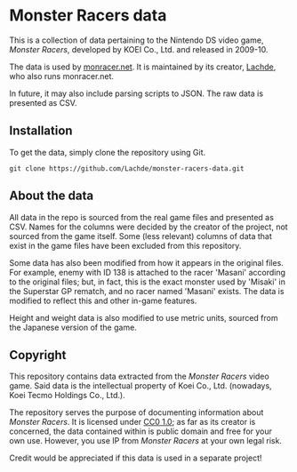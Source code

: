 # Monster Racers data

This is a collection of data pertaining to the Nintendo DS video game, *Monster Racers*, developed by KOEI Co., Ltd. and released in 2009-10. 

The data is used by [monracer.net](https://monracer.net/). It is maintained by its creator, [Lachde](https://github.com/Lachde), who also runs monracer.net. 

In future, it may also include parsing scripts to JSON. The raw data is presented as CSV. 

## Installation

To get the data, simply clone the repository using Git. 

```
git clone https://github.com/Lachde/monster-racers-data.git
```

## About the data

All data in the repo is sourced from the real game files and presented as CSV. Names for the columns were decided by the creator of the project, not sourced from the game itself. Some (less relevant) columns of data that exist in the game files have been excluded from this repository. 

Some data has also been modified from how it appears in the original files. For example, enemy with ID 138 is attached to the racer 'Masani' according to the original files; but, in fact, this is the exact monster used by 'Misaki' in the Superstar GP rematch, and no racer named 'Masani' exists. The data is modified to reflect this and other in-game features. 

Height and weight data is also modified to use metric units, sourced from the Japanese version of the game. 

## Copyright

This repository contains data extracted from the *Monster Racers* video game. Said data is the intellectual property of Koei Co., Ltd. (nowadays, Koei Tecmo Holdings Co., Ltd.). 

The repository serves the purpose of documenting information about *Monster Racers*. It is licensed under [CC0 1.0](https://creativecommons.org/publicdomain/zero/1.0/); as far as its creator is concerned, the data contained within is public domain and free for your own use. However, you use IP from *Monster Racers* at your own legal risk. 

Credit would be appreciated if this data is used in a separate project! 